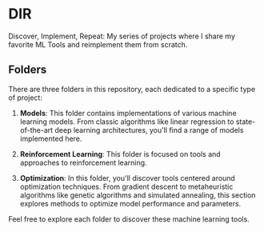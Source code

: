 # DIR

Discover, Implement, Repeat: My series of projects where I share my favorite ML Tools and reimplement them from scratch.

## Folders

There are three folders in this repository, each dedicated to a specific type of project:

1. **Models**: This folder contains implementations of various machine learning models. From classic algorithms like linear regression to state-of-the-art deep learning architectures, you'll find a range of models implemented here.

2. **Reinforcement Learning**: This folder is focused on tools and approaches to reinforcement learning.

3. **Optimization**: In this folder, you'll discover tools centered around optimization techniques. From gradient descent to metaheuristic algorithms like genetic algorithms and simulated annealing, this section explores methods to optimize model performance and parameters.

Feel free to explore each folder to discover these machine learning tools.
